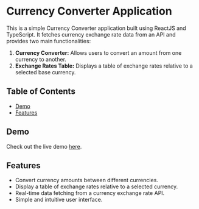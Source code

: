 # Currency Converter Application

This is a simple Currency Converter application built using ReactJS and TypeScript. It fetches currency exchange rate data from an API and provides two main functionalities:

1. **Currency Converter:** Allows users to convert an amount from one currency to another.
2. **Exchange Rates Table:** Displays a table of exchange rates relative to a selected base currency.

## Table of Contents

- [Demo](#demo)
- [Features](#features)

## Demo

Check out the live demo [here](https://currency-converter-od.netlify.app/).

## Features

- Convert currency amounts between different currencies.
- Display a table of exchange rates relative to a selected currency.
- Real-time data fetching from a currency exchange rate API.
- Simple and intuitive user interface.

